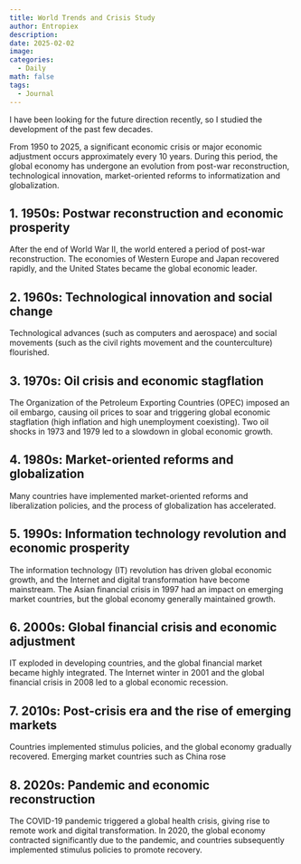 ```yaml
---
title: World Trends and Crisis Study
author: Entropiex
description: 
date: 2025-02-02
image: 
categories:
  - Daily
math: false
tags:
  - Journal
---
```

I have been looking for the future direction recently, so I studied the development of the past few decades.

From 1950 to 2025, a significant economic crisis or major economic adjustment occurs approximately every 10 years. During this period, the global economy has undergone an evolution from post-war reconstruction, technological innovation, market-oriented reforms to informatization and globalization.
## 1. 1950s: Postwar reconstruction and economic prosperity

After the end of World War II, the world entered a period of post-war reconstruction. The economies of Western Europe and Japan recovered rapidly, and the United States became the global economic leader.
## 2. 1960s: Technological innovation and social change

Technological advances (such as computers and aerospace) and social movements (such as the civil rights movement and the counterculture) flourished.
## 3. 1970s: Oil crisis and economic stagflation

The Organization of the Petroleum Exporting Countries (OPEC) imposed an oil embargo, causing oil prices to soar and triggering global economic stagflation (high inflation and high unemployment coexisting). Two oil shocks in 1973 and 1979 led to a slowdown in global economic growth.
## 4. 1980s: Market-oriented reforms and globalization

Many countries have implemented market-oriented reforms and liberalization policies, and the process of globalization has accelerated.
## 5. 1990s: Information technology revolution and economic prosperity

The information technology (IT) revolution has driven global economic growth, and the Internet and digital transformation have become mainstream. The Asian financial crisis in 1997 had an impact on emerging market countries, but the global economy generally maintained growth.

## 6. 2000s: Global financial crisis and economic adjustment

IT exploded in developing countries, and the global financial market became highly integrated. The Internet winter in 2001 and the global financial crisis in 2008 led to a global economic recession.

## 7. 2010s: Post-crisis era and the rise of emerging markets

Countries implemented stimulus policies, and the global economy gradually recovered. Emerging market countries such as China rose
## 8. 2020s: Pandemic and economic reconstruction

The COVID-19 pandemic triggered a global health crisis, giving rise to remote work and digital transformation. In 2020, the global economy contracted significantly due to the pandemic, and countries subsequently implemented stimulus policies to promote recovery.